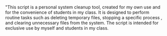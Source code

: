 "This script is a personal system cleanup tool, created for my own use and for the convenience of students in my class. It is designed to perform routine tasks such as deleting temporary files, stopping a specific process , and clearing unnecessary files from the system. The script is intended for exclusive use by myself and students in my class.
